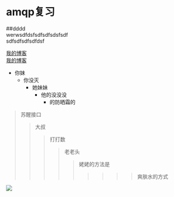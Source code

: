 # amqp复习

 ##dddd<br/>werwsdfdsfsdfsdfsdsfsdf<br/>sdfsdfsdfsdfdsf
 
[我的博客](http://blog.csdn.net/guodongxiaren)  
[我的博客](http://blog.csdn.net/guodongxiaren "悬停显示")  

* 你妹
  * 你没灭
    * 她妹妹
      * 他的没没没
        * 的防晒霜的
        
        
> 苏醒接口
>>大叔
>>>打打数
>>>>老老头
>>>>>姥姥的方法是
>>>>>>>>>爽肤水的方式

![](http://www.baidu.com/img/bdlogo.gif) 